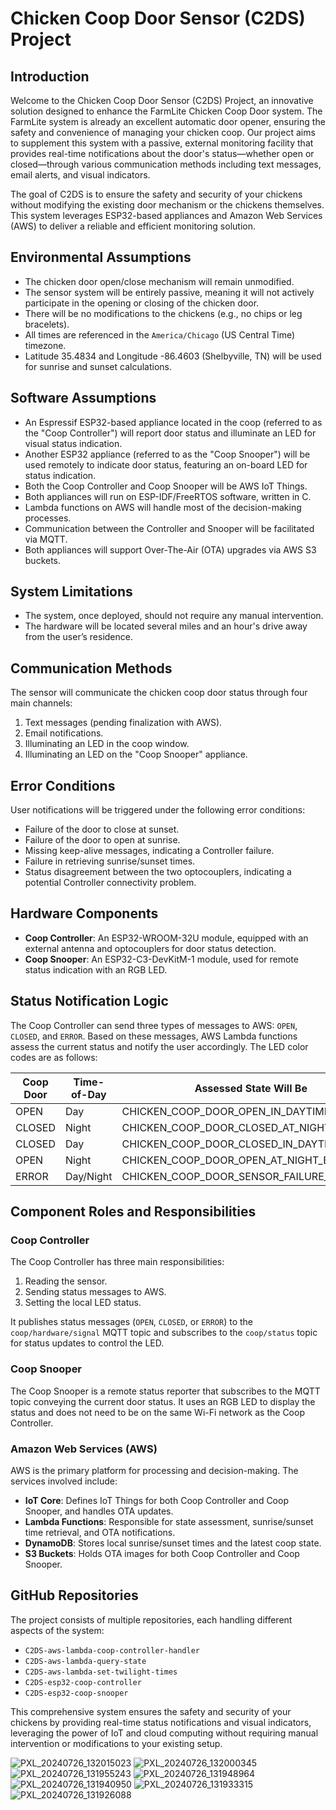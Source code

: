 # Chicken Coop Door Sensor (C2DS) Project

## Introduction

Welcome to the Chicken Coop Door Sensor (C2DS) Project, an innovative solution designed to enhance the FarmLite Chicken Coop Door system. The FarmLite system is already an excellent automatic door opener, ensuring the safety and convenience of managing your chicken coop. Our project aims to supplement this system with a passive, external monitoring facility that provides real-time notifications about the door's status—whether open or closed—through various communication methods including text messages, email alerts, and visual indicators.

The goal of C2DS is to ensure the safety and security of your chickens without modifying the existing door mechanism or the chickens themselves. This system leverages ESP32-based appliances and Amazon Web Services (AWS) to deliver a reliable and efficient monitoring solution.

## Environmental Assumptions

- The chicken door open/close mechanism will remain unmodified.
- The sensor system will be entirely passive, meaning it will not actively participate in the opening or closing of the chicken door.
- There will be no modifications to the chickens (e.g., no chips or leg bracelets).
- All times are referenced in the `America/Chicago` (US Central Time) timezone.
- Latitude 35.4834 and Longitude -86.4603 (Shelbyville, TN) will be used for sunrise and sunset calculations.

## Software Assumptions

- An Espressif ESP32-based appliance located in the coop (referred to as the "Coop Controller") will report door status and illuminate an LED for visual status indication.
- Another ESP32 appliance (referred to as the "Coop Snooper") will be used remotely to indicate door status, featuring an on-board LED for status indication.
- Both the Coop Controller and Coop Snooper will be AWS IoT Things.
- Both appliances will run on ESP-IDF/FreeRTOS software, written in C.
- Lambda functions on AWS will handle most of the decision-making processes.
- Communication between the Controller and Snooper will be facilitated via MQTT.
- Both appliances will support Over-The-Air (OTA) upgrades via AWS S3 buckets.

## System Limitations

- The system, once deployed, should not require any manual intervention.
- The hardware will be located several miles and an hour's drive away from the user’s residence.

## Communication Methods

The sensor will communicate the chicken coop door status through four main channels:
1. Text messages (pending finalization with AWS).
2. Email notifications.
3. Illuminating an LED in the coop window.
4. Illuminating an LED on the "Coop Snooper" appliance.

## Error Conditions

User notifications will be triggered under the following error conditions:
- Failure of the door to close at sunset.
- Failure of the door to open at sunrise.
- Missing keep-alive messages, indicating a Controller failure.
- Failure in retrieving sunrise/sunset times.
- Status disagreement between the two optocouplers, indicating a potential Controller connectivity problem.

## Hardware Components

- **Coop Controller**: An ESP32-WROOM-32U module, equipped with an external antenna and optocouplers for door status detection.
- **Coop Snooper**: An ESP32-C3-DevKitM-1 module, used for remote status indication with an RGB LED.

## Status Notification Logic

The Coop Controller can send three types of messages to AWS: `OPEN`, `CLOSED`, and `ERROR`. Based on these messages, AWS Lambda functions assess the current status and notify the user accordingly. The LED color codes are as follows:

| Coop Door | Time-of-Day | Assessed State Will Be                    | LED Color    |
|-----------|-------------|-------------------------------------------|--------------|
| OPEN      | Day         | CHICKEN_COOP_DOOR_OPEN_IN_DAYTIME_OK      | GREEN        |
| CLOSED    | Night       | CHICKEN_COOP_DOOR_CLOSED_AT_NIGHT_OK      | GREEN        |
| CLOSED    | Day         | CHICKEN_COOP_DOOR_CLOSED_IN_DAYTIME_ERROR | FLASHING_RED |
| OPEN      | Night       | CHICKEN_COOP_DOOR_OPEN_AT_NIGHT_ERROR     | FLASHING_RED |
| ERROR     | Day/Night   | CHICKEN_COOP_DOOR_SENSOR_FAILURE_ERROR    | FLASHING_RED |

## Component Roles and Responsibilities

### Coop Controller

The Coop Controller has three main responsibilities:
1. Reading the sensor.
2. Sending status messages to AWS.
3. Setting the local LED status.

It publishes status messages (`OPEN`, `CLOSED`, or `ERROR`) to the `coop/hardware/signal` MQTT topic and subscribes to the `coop/status` topic for status updates to control the LED.

### Coop Snooper

The Coop Snooper is a remote status reporter that subscribes to the MQTT topic conveying the current door status. It uses an RGB LED to display the status and does not need to be on the same Wi-Fi network as the Coop Controller.

### Amazon Web Services (AWS)

AWS is the primary platform for processing and decision-making. The services involved include:
- **IoT Core**: Defines IoT Things for both Coop Controller and Coop Snooper, and handles OTA updates.
- **Lambda Functions**: Responsible for state assessment, sunrise/sunset time retrieval, and OTA notifications.
- **DynamoDB**: Stores local sunrise/sunset times and the latest coop state.
- **S3 Buckets**: Holds OTA images for both Coop Controller and Coop Snooper.

## GitHub Repositories

The project consists of multiple repositories, each handling different aspects of the system:
- `C2DS-aws-lambda-coop-controller-handler`
- `C2DS-aws-lambda-query-state`
- `C2DS-aws-lambda-set-twilight-times`
- `C2DS-esp32-coop-controller`
- `C2DS-esp32-coop-snooper`

This comprehensive system ensures the safety and security of your chickens by providing real-time status notifications and visual indicators, leveraging the power of IoT and cloud computing without requiring manual intervention or modifications to your existing setup.


![PXL_20240726_132015023](https://github.com/user-attachments/assets/115ca509-60b3-46cf-9cc3-1c7393f481d5)
![PXL_20240726_132000345](https://github.com/user-attachments/assets/2fa03872-ad8a-41d7-8509-0b2c214086c4)
![PXL_20240726_131955243](https://github.com/user-attachments/assets/ac3ff266-f5b7-414c-813d-cea4fbefd6b7)
![PXL_20240726_131948964](https://github.com/user-attachments/assets/e7b42aa2-f4b6-4256-8b5d-dd3d7a7d16ad)
![PXL_20240726_131940950](https://github.com/user-attachments/assets/e9981383-1137-4bf4-9004-8d61c45eff86)
![PXL_20240726_131933315](https://github.com/user-attachments/assets/f2694349-5fca-4247-a6f1-e74599311c86)
![PXL_20240726_131926088](https://github.com/user-attachments/assets/7808dacc-809b-4b01-8ee8-d6acc264b597)


